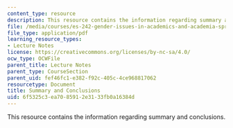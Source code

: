 ```yaml
---
content_type: resource
description: This resource contains the information regarding summary and conclusions.
file: /media/courses/es-242-gender-issues-in-academics-and-academia-spring-2004/6f5325c3ea7085912e3133fb0a16384d_MITES_242S04_ses14.pdf
file_type: application/pdf
learning_resource_types:
- Lecture Notes
license: https://creativecommons.org/licenses/by-nc-sa/4.0/
ocw_type: OCWFile
parent_title: Lecture Notes
parent_type: CourseSection
parent_uid: fef46fc1-e382-f92c-405c-4ce968817062
resourcetype: Document
title: Summary and Conclusions
uid: 6f5325c3-ea70-8591-2e31-33fb0a16384d
---
```

This resource contains the information regarding summary and conclusions.